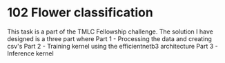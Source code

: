 # 102 Flower classification

This task is a part of the TMLC Fellowship challenge. The solution I have designed is a three part where 
Part 1 - Processing the data and creating csv's
Part 2 - Training kernel using the efficientnetb3 architecture
Part 3 - Inference kernel
